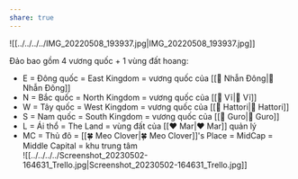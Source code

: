 ```yaml
---  
share: true  
---  
```

![[../../../../IMG_20220508_193937.jpg|IMG_20220508_193937.jpg]]  
  
Đảo bao gồm 4 vương quốc + 1 vùng đất hoang:  
  
- E = Đông quốc = East Kingdom = vương quốc của [[💜 Nhẫn Đông|💜 Nhẫn Đông]]   
- N = Bắc quốc = North Kingdom = vương quốc của [[💛 Vĩ|💛 Vĩ]]  
- W = Tây quốc = West Kingdom = vương quốc của [[💚 Hattori|💚 Hattori]]  
- S = Nam quốc = South Kingdom = vương quốc của [[💙 Guro|💙 Guro]]  
- L = Ái thổ = The Land = vùng đất của [[❤ Mar|❤ Mar]] quản lý  
- MC = Thủ đô = [[🍀 Meo Clover|🍀 Meo Clover]]'s Place = MidCap = Middle Capital = khu trung tâm  
![[../../../../Screenshot_20230502-164631_Trello.jpg|Screenshot_20230502-164631_Trello.jpg]]